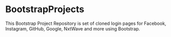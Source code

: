 # BootstrapProjects
This Bootstrap Project Repository is set of cloned login pages for Facebook, Instagram, GitHub, Google, NxtWave and more using Bootstrap.
